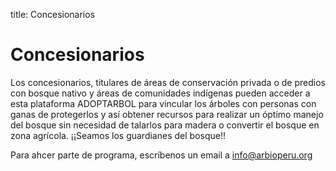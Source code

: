 title: Concesionarios

Concesionarios
==============

Los concesionarios, titulares de áreas de conservación privada o de predios con bosque nativo y áreas de comunidades indígenas pueden acceder a esta plataforma ADOPTARBOL  para vincular los árboles con personas con ganas de protegerlos  y así obtener recursos para realizar un óptimo manejo del bosque sin necesidad de talarlos para madera  o convertir el bosque en zona agrícola. ¡¡Seamos los guardianes del bosque!!

Para ahcer parte de programa, escríbenos un email a info@arbioperu.org

